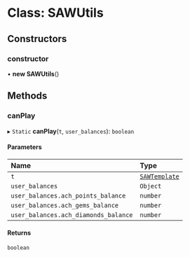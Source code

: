 # Class: SAWUtils

## Constructors

### constructor

• **new SAWUtils**()

## Methods

### canPlay

▸ `Static` **canPlay**(`t`, `user_balances`): `boolean`

#### Parameters

| Name | Type |
| :------ | :------ |
| `t` | [`SAWTemplate`](../interfaces/SAWTemplate.md) |
| `user_balances` | `Object` |
| `user_balances.ach_points_balance` | `number` |
| `user_balances.ach_gems_balance` | `number` |
| `user_balances.ach_diamonds_balance` | `number` |

#### Returns

`boolean`

